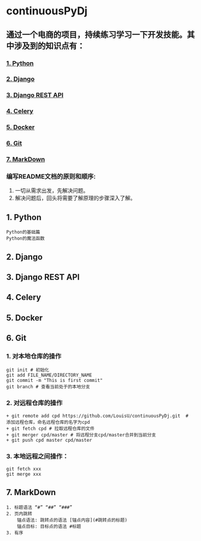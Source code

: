 # continuousPyDj
## 通过一个电商的项目，持续练习学习一下开发技能。其中涉及到的知识点有：
### [1. Python](#1-python)

### [2. Django](#2-django)

### [3. Django REST API](#3-django-rest-api)

### [4. Celery](#4-celery)

### [5. Docker](#5-docker)

### [6. Git](#6-git)

### [7. MarkDown](#7-markdown)

### 编写README文档的原则和顺序:
  1. 一切从需求出发，先解决问题。
  2. 解决问题后，回头将需要了解原理的步骤深入了解。

## 1. Python
    Python的基础篇
    Python的魔法函数

## 2. Django

## 3. Django REST API

## 4. Celery

## 5. Docker

## 6. Git
  ### 1. 对本地仓库的操作
    git init # 初始化
    git add FILE_NAME/DIRECTORY_NAME
    git commit -m "This is first commit"
    git branch # 查看当前处于的本地分支
  
  ### 2. 对远程仓库的操作
    + git remote add cpd https://github.com/LouisU/continuousPyDj.git  # 添加远程仓库，命名远程仓库的名字为cpd
    + git fetch cpd # 拉取远程仓库的文件
    + git merger cpd/master # 将远程分支cpd/master合并到当前分支
    + git push cpd master cpd/master 

  ### 3. 本地远程之间操作：
    git fetch xxx
    git merge xxx

## 7. MarkDown
    1. 标题语法 “#” “##” “###”
    2. 页内跳转
        锚点语法: 跳转点的语法 [锚点内容](#跳转点的标题)
        锚点目标: 目标点的语法 #标题
    3. 有序



